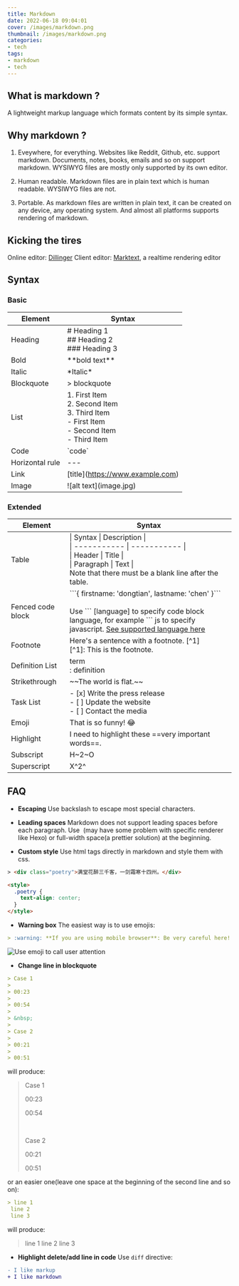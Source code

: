 ```yaml
---
title: Markdown
date: 2022-06-18 09:04:01
cover: /images/markdown.png
thumbnail: /images/markdown.png
categories:
- tech
tags:
- markdown
- tech
---
```

## What is markdown ?
A lightweight markup language which formats content by its simple syntax.

## Why markdown ?
1. Eveywhere, for everything. 
  Websites like Reddit, Github, etc. support markdown. Documents, notes, books, emails and so on support markdown. WYSIWYG files are mostly only supported by its own editor.

2. Human readable. Markdown files are in plain text which is human readable. WYSIWYG files are not.

3. Portable. As markdown files are written in plain text, it can be created on any device, any operating system. And almost all platforms supports rendering of markdown.

## Kicking the tires
Online editor:  [Dillinger](https://dillinger.io/)
Client editor: [Marktext](https://github.com/marktext/marktext), a realtime rendering editor

## Syntax
### Basic
| Element | Syntax |
| ---------- | ---------- |
| Heading | # Heading 1<br />## Heading 2<br />### Heading 3 |
| Bold | \*\*bold text\*\* |
| Italic | \*Italic\* |
| Blockquote | > blockquote |
| List | 1. First Item<br />2. Second Item<br />3. Third Item<br />- First Item<br />- Second Item<br />- Third Item |
| Code | \`code\` |
| Horizontal rule | \-\-\- |
| Link | \[title\](https://www.example.com) |
| Image | \!\[alt text\]\(image.jpg\) |
### Extended
| Element | Syntax |
| ---------- | ---------- |
| Table | \| Syntax \| Description \|<br />\| ----------- \| ----------- \|<br />\| Header \| Title \|<br />\| Paragraph \| Text \| <br>Note that there must be a blank line after the table.|
| Fenced code block | \`\`\`{ firstname: 'dongtian', lastname: 'chen' }\`\`\`<br><br>Use \`\`\` [language] to specify code block language, for example \`\`\` js to specify javascript. [See supported language here](https://rdmd.readme.io/docs/code-blocks#language-support) |
| Footnote | Here's a sentence with a footnote. [^1]<br />[^1]: This is the footnote. |
| Definition List | term<br />: definition |
| Strikethrough | \~\~The world is flat.\~\~ |
| Task List | - [x] Write the press release<br />- [ ] Update the website<br />- [ ] Contact the media |
| Emoji | That is so funny! :joy:<br /> |
| Highlight | I need to highlight these ==very important words==. |
| Subscript | H\~2\~O |
| Superscript | X^2^ |

## FAQ
- **Escaping**
Use backslash to escape most special characters.

- **Leading spaces**
Markdown does not support leading spaces before each paragraph. Use &nbsp;(may have some problem with specific renderer like Hexo) or full-width space(a prettier solution) at the beginning.

- **Custom style**
Use html tags directly in markdown and style them with css.
``` html
> <div class="poetry">满堂花醉三千客，一剑霜寒十四州。</div>

<style>
  .poetry {
    text-align: center;
  }
</style>
```

- **Warning box**
The easiest way is to use emojis:

``` markdown
> :warning: **If you are using mobile browser**: Be very careful here!
```
![Use emoji to call user attention](/images/markdown_emoji.png)

- **Change line in blockquote**

``` markdown
> Case 1
> 
> 00:23
> 
> 00:54
> 
> &nbsp;
> 
> Case 2
> 
> 00:21
> 
> 00:51
```
will produce:

> Case 1
> 
> 00:23
> 
> 00:54
> 
> &nbsp;
> 
> Case 2
> 
> 00:21
> 
> 00:51

or an easier one(leave one space at the beginning of the second line and so on):
``` markdown
> line 1
 line 2
 line 3
```

will produce: 
> line 1
 line 2
 line 3

- **Highlight delete/add line in code**
Use `diff` directive:
``` diff
- I like markup
+ I like markdown
```